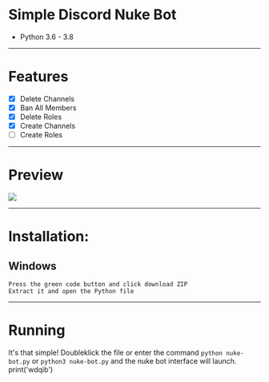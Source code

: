 # Simple Discord Nuke Bot
* Python 3.6 - 3.8
***
# Features
 - [x] Delete Channels
 - [x] Ban All Members
 - [x] Delete Roles
 - [x] Create Channels
 - [ ] Create Roles

***
# Preview
![](https://media.discordapp.net/attachments/744606263811506176/798978368510885928/unknown.png?width=452&height=567)

***
# Installation:

## Windows
```console
Press the green code button and click download ZIP
Extract it and open the Python file
```

***
# Running
It's that simple! Doubleklick the file or enter the command `python nuke-bot.py` or `python3 nuke-bot.py` and the nuke bot interface will launch.
print('wdqib')